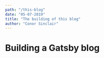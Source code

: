 ```yaml
---
path: "/this-blog"
date: "05-07-2019"
title: "The building of this blog"
author: "Conor Sinclair"
---
```


# Building a Gatsby blog